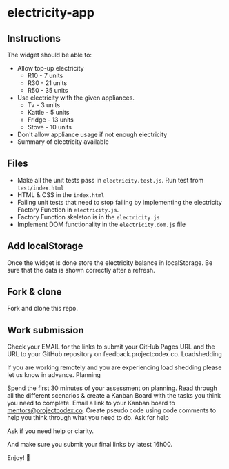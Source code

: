 # electricity-app

## Instructions
The widget should be able to: 
*  Allow top-up electricity
    * R10 - 7 units
    * R30 - 21 units
    * R50 - 35 units
* Use electricity with the given appliances. 
    * Tv - 3 units
    * Kattle - 5 units
    * Fridge - 13 units
    * Stove - 10 units
* Don't allow appliance usage if not enough electricity
* Summary of electricity available

## Files 
* Make all the unit tests pass in `electricity.test.js`. Run test from `test/index.html`
* HTML & CSS in the `index.html`
* Failing unit tests that need to stop failing by implementing the electricity Factory Function in `electricity.js`. 
* Factory Function skeleton is in the `electricity.js`
* Implement DOM functionality in the `electricity.dom.js` file

## Add localStorage
Once the widget is done store the electricity balance in localStorage. Be sure  that the data is shown correctly after a refresh.

## Fork & clone 
Fork and clone this repo. 

## Work submission 
Check your EMAIL for the links to submit your GitHub Pages URL and the URL to your GitHub repository on feedback.projectcodex.co. Loadshedding

If you are working remotely and you are experiencing load shedding please let us know in advance. Planning

Spend the first 30 minutes of your assessment on planning. Read through all the different scenarios & create a Kanban Board with the tasks you think you need to complete. Email a link to your Kanban board to mentors@projectcodex.co. Create pseudo code using code comments to help you think through what you need to do. Ask for help

Ask if you need help or clarity. 

And make sure you submit your final links by latest 16h00.

Enjoy! :tada:
